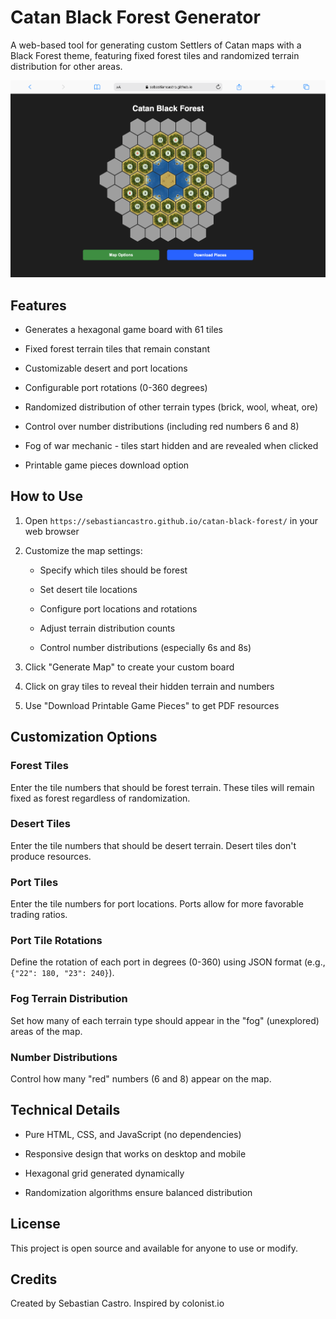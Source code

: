 # Catan Black Forest Generator

A web-based tool for generating custom Settlers of Catan maps with a Black Forest theme, featuring fixed forest tiles and randomized terrain distribution for other areas.

![Black Forest Example](black-forest.png)

## Features

* Generates a hexagonal game board with 61 tiles

* Fixed forest terrain tiles that remain constant

* Customizable desert and port locations

* Configurable port rotations (0-360 degrees)

* Randomized distribution of other terrain types (brick, wool, wheat, ore)

* Control over number distributions (including red numbers 6 and 8)

* Fog of war mechanic - tiles start hidden and are revealed when clicked

* Printable game pieces download option

## How to Use

1. Open `https://sebastiancastro.github.io/catan-black-forest/` in your web browser

2. Customize the map settings:

   * Specify which tiles should be forest

   * Set desert tile locations

   * Configure port locations and rotations

   * Adjust terrain distribution counts

   * Control number distributions (especially 6s and 8s)

3. Click "Generate Map" to create your custom board

4. Click on gray tiles to reveal their hidden terrain and numbers

5. Use "Download Printable Game Pieces" to get PDF resources

## Customization Options

### Forest Tiles

Enter the tile numbers that should be forest terrain. These tiles will remain fixed as forest regardless of randomization.

### Desert Tiles

Enter the tile numbers that should be desert terrain. Desert tiles don't produce resources.

### Port Tiles

Enter the tile numbers for port locations. Ports allow for more favorable trading ratios.

### Port Tile Rotations

Define the rotation of each port in degrees (0-360) using JSON format (e.g., `{"22": 180, "23": 240}`).

### Fog Terrain Distribution

Set how many of each terrain type should appear in the "fog" (unexplored) areas of the map.

### Number Distributions

Control how many "red" numbers (6 and 8) appear on the map.

## Technical Details

* Pure HTML, CSS, and JavaScript (no dependencies)

* Responsive design that works on desktop and mobile

* Hexagonal grid generated dynamically

* Randomization algorithms ensure balanced distribution

## License

This project is open source and available for anyone to use or modify.

## Credits

Created by Sebastian Castro. Inspired by colonist.io